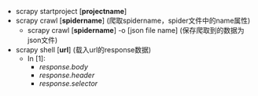 
+ scrapy startproject [**projectname**]
+ scrapy crawl [**spidername**] (爬取spidername，spider文件中的name属性)
    + scrapy crawl [**spidername**] -o [json file name] (保存爬取到的数据为json文件)
+ scrapy shell [**url**] (载入url的response数据)
    + In [1]:
        + *response.body*
        + *response.header*
        + *response.selector*